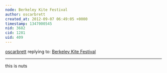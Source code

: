```yaml
---
node: Berkeley Kite Festival 
author: oscarbrett
created_at: 2012-09-07 06:49:05 +0000
timestamp: 1347000545
nid: 3682
cid: 1281
uid: 409
---
```




[oscarbrett](../profile/oscarbrett) replying to: [Berkeley Kite Festival ](../notes/gonzoearth/9-7-2012/berkeley-kite-festival)

----
this is nuts